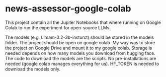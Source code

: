 # news-assessor-google-colab
This project contain all the Jupiter Notebooks that where running on Google Colab to run the experiment for open-source LLMs.

The models (e.g. Llmam-3.2-3b-insturct) should be stored in the models folder.
The project should be open on google colab.
My way was to store the project on Google Drive and mount it to my google colab.
Storage is needed depends on how many models you download from hugging face.
The code to download the models are the scripts.
No pre-installations are needed (google colab manages everything for us).
HF_TOKEN is needed to download the models only.
